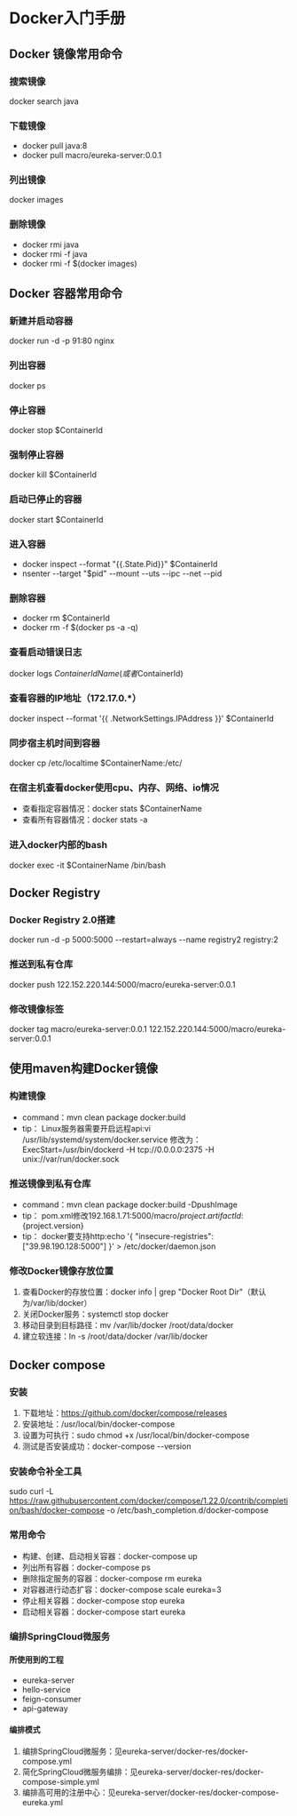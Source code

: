 # Docker入门手册

## Docker 镜像常用命令
### 搜索镜像
docker search java
### 下载镜像
- docker pull java:8
- docker pull macro/eureka-server:0.0.1
### 列出镜像
docker images
### 删除镜像
- docker rmi java
- docker rmi -f java 
- docker rmi -f $(docker images)

## Docker 容器常用命令
### 新建并启动容器
docker run -d -p 91:80 nginx
### 列出容器
docker ps
### 停止容器
docker stop $ContainerId
### 强制停止容器
docker kill $ContainerId
### 启动已停止的容器
docker start $ContainerId
### 进入容器
- docker inspect --format "{{.State.Pid}}" $ContainerId
- nsenter --target "$pid" --mount --uts --ipc --net --pid
### 删除容器
- docker rm $ContainerId
- docker rm -f $(docker ps -a -q)
### 查看启动错误日志
docker logs $ContainerIdName(或者$ContainerId)
### 查看容器的IP地址（172.17.0.*）
docker inspect --format '{{ .NetworkSettings.IPAddress }}' $ContainerId
### 同步宿主机时间到容器
docker cp /etc/localtime $ContainerName:/etc/
### 在宿主机查看docker使用cpu、内存、网络、io情况
- 查看指定容器情况：docker stats $ContainerName
- 查看所有容器情况：docker stats -a
### 进入docker内部的bash
docker exec -it $ContainerName /bin/bash

## Docker Registry
### Docker Registry 2.0搭建
docker run -d -p 5000:5000 --restart=always --name registry2 registry:2
### 推送到私有仓库
docker push 122.152.220.144:5000/macro/eureka-server:0.0.1
### 修改镜像标签
docker tag macro/eureka-server:0.0.1 122.152.220.144:5000/macro/eureka-server:0.0.1

## 使用maven构建Docker镜像
### 构建镜像
- command：mvn clean package docker:build
- tip：
    Linux服务器需要开启远程api:vi /usr/lib/systemd/system/docker.service
    修改为：ExecStart=/usr/bin/dockerd -H tcp://0.0.0.0:2375 -H unix://var/run/docker.sock   
### 推送镜像到私有仓库
- command：mvn clean package docker:build -DpushImage
- tip：
    pom.xml修改<imageName>192.168.1.71:5000/macro/${project.artifactId}:${project.version}</imageName>
- tip：
    docker要支持http:echo '{ "insecure-registries":["39.98.190.128:5000"] }' > /etc/docker/daemon.json 
### 修改Docker镜像存放位置
1. 查看Docker的存放位置：docker info | grep "Docker Root Dir"（默认为/var/lib/docker）
2. 关闭Docker服务：systemctl stop docker
3. 移动目录到目标路径：mv /var/lib/docker /root/data/docker
4. 建立软连接：ln -s /root/data/docker /var/lib/docker

## Docker compose
### 安装
1. 下载地址：https://github.com/docker/compose/releases
2. 安装地址：/usr/local/bin/docker-compose
3. 设置为可执行：sudo chmod +x /usr/local/bin/docker-compose
4. 测试是否安装成功：docker-compose --version

### 安装命令补全工具
sudo curl -L https://raw.githubusercontent.com/docker/compose/1.22.0/contrib/completion/bash/docker-compose -o /etc/bash_completion.d/docker-compose

### 常用命令
- 构建、创建、启动相关容器：docker-compose up
- 列出所有容器：docker-compose ps
- 删除指定服务的容器：docker-compose rm eureka
- 对容器进行动态扩容：docker-compose scale eureka=3
- 停止相关容器：docker-compose stop eureka
- 启动相关容器：docker-compose start eureka

### 编排SpringCloud微服务
#### 所使用到的工程
- eureka-server
- hello-service
- feign-consumer
- api-gateway
#### 编排模式
1. 编排SpringCloud微服务：见eureka-server/docker-res/docker-compose.yml
2. 简化SpringCloud微服务编排：见eureka-server/docker-res/docker-compose-simple.yml
3. 编排高可用的注册中心：见eureka-server/docker-res/docker-compose-eureka.yml